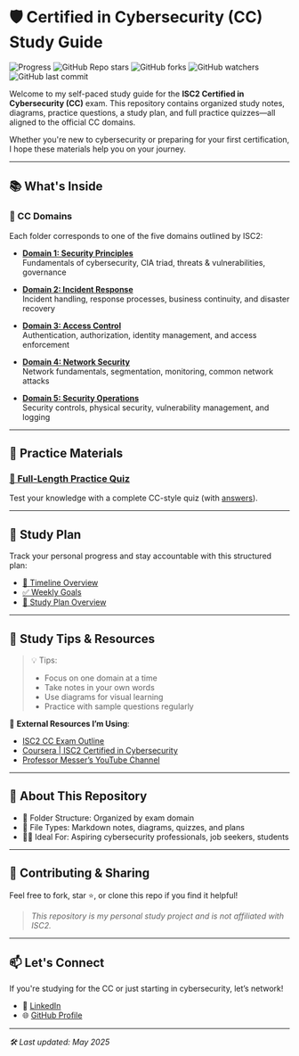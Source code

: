 # 🛡️ Certified in Cybersecurity (CC) Study Guide

![Progress](https://img.shields.io/badge/CC-7%25--Complete-blue)
![GitHub Repo stars](https://img.shields.io/github/stars/BecomingCyber/Certified-in-Cybersecurity-CC-Study?style=social)
![GitHub forks](https://img.shields.io/github/forks/BecomingCyber/Certified-in-Cybersecurity-CC-Study?style=social)
![GitHub watchers](https://img.shields.io/github/watchers/BecomingCyber/Certified-in-Cybersecurity-CC-Study?style=social)
![GitHub last commit](https://img.shields.io/github/last-commit/BecomingCyber/Certified-in-Cybersecurity-CC-Study)

Welcome to my self-paced study guide for the **ISC2 Certified in Cybersecurity (CC)** exam. This repository contains organized study notes, diagrams, practice questions, a study plan, and full practice quizzes—all aligned to the official CC domains.

Whether you're new to cybersecurity or preparing for your first certification, I hope these materials help you on your journey.

---

## 📚 What's Inside

### 🔐 CC Domains

Each folder corresponds to one of the five domains outlined by ISC2:

- [**Domain 1: Security Principles**](./Domain-1-Security-Principles/README.md)  
  Fundamentals of cybersecurity, CIA triad, threats & vulnerabilities, governance

- [**Domain 2: Incident Response**](./Domain-2-Incident-Response/README.md)  
  Incident handling, response processes, business continuity, and disaster recovery

- [**Domain 3: Access Control**](./Domain-3-Access-Control/README.md)  
  Authentication, authorization, identity management, and access enforcement

- [**Domain 4: Network Security**](./Domain-4-Network-Security/README.md)  
  Network fundamentals, segmentation, monitoring, common network attacks

- [**Domain 5: Security Operations**](./Domain-5-Security-Operations/README.md)  
  Security controls, physical security, vulnerability management, and logging

---

## 📝 Practice Materials

### [🧪 Full-Length Practice Quiz](./Practice-Quizzes/full-practice-quiz.md)  
Test your knowledge with a complete CC-style quiz (with [answers](./Practice-Quizzes/quiz-answers.md)).

---

## 📅 Study Plan

Track your personal progress and stay accountable with this structured plan:

- [📆 Timeline Overview](./Study-Plan/timeline.md)
- [✅ Weekly Goals](./Study-Plan/weekly-goals.md)
- [📌 Study Plan Overview](./Study-Plan/README.md)

---

## 🧠 Study Tips & Resources

> 💡 Tips:
> - Focus on one domain at a time
> - Take notes in your own words
> - Use diagrams for visual learning
> - Practice with sample questions regularly

🔗 **External Resources I’m Using**:
- [ISC2 CC Exam Outline](https://www.isc2.org/Certifications/CC)
- [Coursera | ISC2 Certified in Cybersecurity](https://www.coursera.org/learn/introduction-cybersecurity-isc2)
- [Professor Messer’s YouTube Channel](https://www.professormesser.com/)

---

## 📌 About This Repository

- 📁 Folder Structure: Organized by exam domain
- 📂 File Types: Markdown notes, diagrams, quizzes, and plans
- 👩‍💻 Ideal For: Aspiring cybersecurity professionals, job seekers, students

---

## 🤝 Contributing & Sharing

Feel free to fork, star ⭐, or clone this repo if you find it helpful!

> _This repository is my personal study project and is not affiliated with ISC2._

---

## 📫 Let's Connect

If you're studying for the CC or just starting in cybersecurity, let’s network!

- 💼 [LinkedIn](https://www.linkedin.com/in/mozella-mccoy-flowers)
- 🌐 [GitHub Profile](https://github.com/BecomingCyber)

---

_🛠️ Last updated: May 2025_
